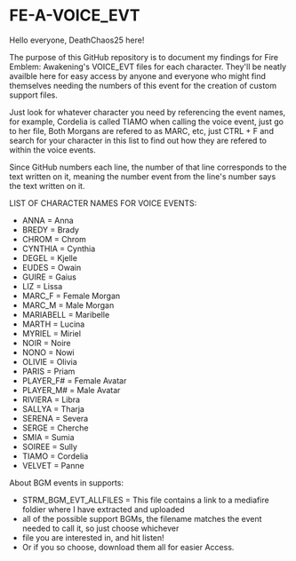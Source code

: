 # FE-A-VOICE_EVT

Hello everyone, DeathChaos25 here!

The purpose of this GitHub repository is to document my findings for Fire Emblem: Awakening's VOICE_EVT files for each character.
They'll be neatly availble here for easy access by anyone and everyone who might find themselves needing
the numbers of this event for the creation of custom support files.

Just look for whatever character you need by referencing the event names, for example,
Cordelia is called TIAMO when calling the voice event, just go to her file, 
Both Morgans are refered to as MARC, etc, just CTRL + F and search for your character in this list 
to find out how they are refered to within the voice events.

Since GitHub numbers each line, the number of that line corresponds to the text written on it, 
meaning the number event from the line's number says the text written on it.

LIST OF CHARACTER NAMES FOR VOICE EVENTS:
- ANNA = Anna
- BREDY = Brady
- CHROM = Chrom
- CYNTHIA = Cynthia
- DEGEL = Kjelle
- EUDES = Owain
- GUIRE = Gaius
- LIZ = Lissa
- MARC_F = Female Morgan
- MARC_M = Male Morgan
- MARIABELL = Maribelle
- MARTH = Lucina
- MYRIEL = Miriel
- NOIR = Noire
- NONO = Nowi
- OLIVIE = Olivia
- PARIS = Priam
- PLAYER_F# = Female Avatar
- PLAYER_M# = Male Avatar
- RIVIERA = Libra
- SALLYA = Tharja
- SERENA = Severa
- SERGE = Cherche
- SMIA = Sumia
- SOIREE = Sully
- TIAMO = Cordelia
- VELVET = Panne

About BGM events in supports:
- STRM_BGM_EVT_ALLFILES = This file contains a link to a mediafire foldier where I have extracted and uploaded
- all of the possible support BGMs, the filename matches the event needed to call it, so just choose whichever
- file you are interested in, and hit listen!
- Or if you so choose, download them all for easier Access.
